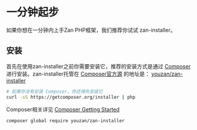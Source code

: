 # 一分钟起步
如果你想在一分钟内上手Zan PHP框架，我们推荐你试试 zan-installer。


## 安装
首先在使用zan-installer之前你需要安装它，推荐的安装方式是通过 [Composer](http://getcomposer.org) 进行安装。zan-installer托管在 [Composer官方源](packagist.org) 的地址是： [youzan/zan-installer](https://packagist.org/packages/youzan/zan-installer) 

```bash
# 如果你没有安装 Composer，你还得先安装它
curl -sS https://getcomposer.org/installer | php
```

Composer相关详见 [Composer Getting Started](https://getcomposer.org/doc/00-intro.md)


```bash
composer global require youzan/zan-installer
```



